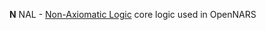 **N**
NAL - [Non-Axiomatic Logic](https://github.com/opennars/opennars/wiki/Non-Axiomatic-Logic-(NAL),-Logic-behind-OpenNARS) core logic used in OpenNARS 